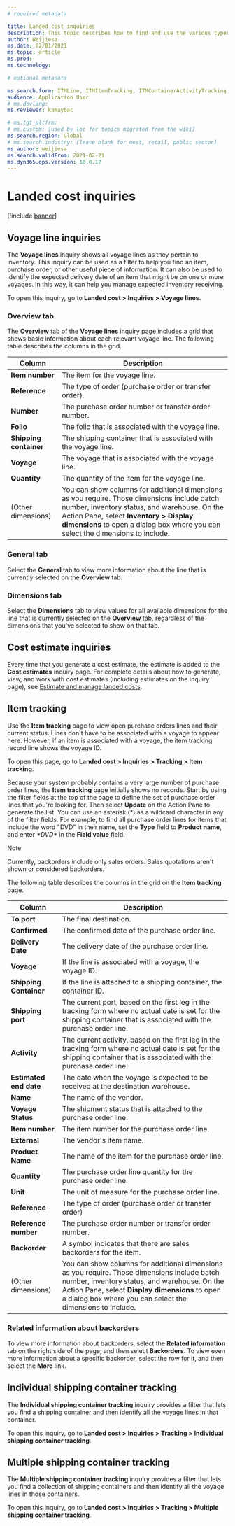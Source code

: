 ```yaml
---
# required metadata

title: Landed cost inquiries
description: This topic describes how to find and use the various types of inquiries that are available for the Landed cost module.
author: Weijiesa
ms.date: 02/01/2021
ms.topic: article
ms.prod: 
ms.technology: 

# optional metadata

ms.search.form: ITMLine, ITMItemTracking, ITMContainerActivityTracking, ITMContainerTracking
audience: Application User
# ms.devlang: 
ms.reviewer: kamaybac

# ms.tgt_pltfrm: 
# ms.custom: [used by loc for topics migrated from the wiki]
ms.search.region: Global
# ms.search.industry: [leave blank for most, retail, public sector]
ms.author: weijiesa
ms.search.validFrom: 2021-02-21
ms.dyn365.ops.version: 10.0.17
---
```


# Landed cost inquiries

[!include [banner](../../includes/banner.md)]

## Voyage line inquiries

The **Voyage lines** inquiry shows all voyage lines as they pertain to inventory. This inquiry can be used as a filter to help you find an item, purchase order, or other useful piece of information. It can also be used to identify the expected delivery date of an item that might be on one or more voyages. In this way, it can help you manage expected inventory receiving.

To open this inquiry, go to **Landed cost \> Inquiries \> Voyage lines**.

### Overview tab

The **Overview** tab of the **Voyage lines** inquiry page includes a grid that shows basic information about each relevant voyage line. The following table describes the columns in the grid.

| Column | Description |
|---|---|
| **Item number** | The item for the voyage line. |
| **Reference** | The type of order (purchase order or transfer order). |
| **Number** | The purchase order number or transfer order number. |
| **Folio** | The folio that is associated with the voyage line. |
| **Shipping container** | The shipping container that is associated with the voyage line. |
| **Voyage** | The voyage that is associated with the voyage line. |
| **Quantity** | The quantity of the item for the voyage line. |
| (Other dimensions) | You can show columns for additional dimensions as you require. Those dimensions include batch number, inventory status, and warehouse. On the Action Pane, select **Inventory \> Display dimensions** to open a dialog box where you can select the dimensions to include. |

### General tab

Select the **General** tab to view more information about the line that is currently selected on the **Overview** tab.

### Dimensions tab

Select the **Dimensions** tab to view values for all available dimensions for the line that is currently selected on the **Overview** tab, regardless of the dimensions that you've selected to show on that tab.

## Cost estimate inquiries

Every time that you generate a cost estimate, the estimate is added to the **Cost estimates** inquiry page. For complete details about how to generate, view, and work with cost estimates (including estimates on the inquiry page), see [Estimate and manage landed costs](estimate-manage-landed-costs.md).

## Item tracking

Use the **Item tracking** page to view open purchase orders lines and their current status. Lines don't have to be associated with a voyage to appear here. However, if an item is associated with a voyage, the item tracking record line shows the voyage ID.

To open this page, go to **Landed cost \> Inquiries \> Tracking \> Item tracking**.

Because your system probably contains a very large number of purchase order lines, the **Item tracking** page initially shows no records. Start by using the filter fields at the top of the page to define the set of purchase order lines that you're looking for. Then select **Update** on the Action Pane to generate the list. You can use an asterisk (\*) as a wildcard character in any of the filter fields. For example, to find all purchase order lines for items that include the word "DVD" in their name, set the **Type** field to **Product name**, and enter *\*DVD\** in the **Field value** field.

> [!NOTE]
> Currently, backorders include only sales orders. Sales quotations aren't shown or considered backorders.

The following table describes the columns in the grid on the **Item tracking** page.

| Column | Description |
|---|---|
| **To port** | The final destination. |
| **Confirmed** | The confirmed date of the purchase order line. |
| **Delivery Date** | The delivery date of the purchase order line. |
| **Voyage** | If the line is associated with a voyage, the voyage ID. |
| **Shipping Container** | If the line is attached to a shipping container, the container ID. |
| **Shipping port** | The current port, based on the first leg in the tracking form where no actual date is set for the shipping container that is associated with the purchase order line. |
| **Activity** | The current activity, based on the first leg in the tracking form where no actual date is set for the shipping container that is associated with the purchase order line. |
| **Estimated end date** | The date when the voyage is expected to be received at the destination warehouse. |
| **Name** | The name of the vendor. |
| **Voyage Status** | The shipment status that is attached to the purchase order line. |
| **Item number** | The item number for the purchase order line. |
| **External** | The vendor's item name. |
| **Product Name** | The name of the item for the purchase order line. |
| **Quantity** | The purchase order line quantity for the purchase order line. |
| **Unit** | The unit of measure for the purchase order line. |
| **Reference** | The type of order (purchase order or transfer order) |
| **Reference number** | The purchase order number or transfer order number. |
| **Backorder** | A symbol indicates that there are sales backorders for the item. |
| (Other dimensions) | You can show columns for additional dimensions as you require. Those dimensions include batch number, inventory status, and warehouse. On the Action Pane, select **Display dimensions** to open a dialog box where you can select the dimensions to include. |

### Related information about backorders

To view more information about backorders, select the **Related information** tab on the right side of the page, and then select **Backorders**. To view even more information about a specific backorder, select the row for it, and then select the **More** link.

## Individual shipping container tracking

The **Individual shipping container tracking** inquiry provides a filter that lets you find a shipping container and then identify all the voyage lines in that container.

To open this inquiry, go to **Landed cost \> Inquiries \> Tracking \> Individual shipping container tracking**.

## Multiple shipping container tracking

The **Multiple shipping container tracking** inquiry provides a filter that lets you find a collection of shipping containers and then identify all the voyage lines in those containers.

To open this inquiry, go to **Landed cost \> Inquiries \> Tracking \> Multiple shipping container tracking**.
